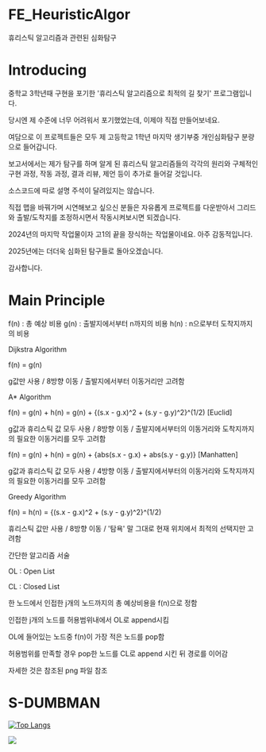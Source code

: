 # FE_HeuristicAlgor
휴리스틱 알고리즘과 관련된 심화탐구

# Introducing

중학교 3학년때 구현을 포기한 '휴리스틱 알고리즘으로 최적의 길 찾기' 프로그램입니다.


당시엔 제 수준에 너무 어려워서 포기했었는데, 이제야 직접 만들어보네요.


여담으로 이 프로젝트들은 모두 제 고등학교 1학년 마지막 생기부중 개인심화탐구 분량으로 들어갑니다.


보고서에서는 제가 탐구를 하며 알게 된 휴리스틱 알고리즘들의 각각의 원리와 구체적인 구현 과정, 작동 과정, 결과 리뷰, 제언 등이 추가로 들어갈 것입니다.


소스코드에 따로 설명 주석이 달려있지는 않습니다.


직접 맵을 바꿔가며 시연해보고 싶으신 분들은 자유롭게 프로젝트를 다운받아서 그리드와 출발/도착지를 조정하시면서 작동시켜보시면 되겠습니다.


2024년의 마지막 작업물이자 고1의 끝을 장식하는 작업물이네요. 아주 감동적입니다.


2025년에는 더더욱 심화된 탐구들로 돌아오겠습니다.


감사합니다.

# Main Principle


f(n) : 총 예상 비용
g(n) : 출발지에서부터 n까지의 비용
h(n) : n으로부터 도착지까지의 비용



Dijkstra Algorithm


f(n) = g(n)


g값만 사용 / 8방향 이동 / 출발지에서부터 이동거리만 고려함



A* Algorithm


f(n) = g(n) + h(n) = g(n) + {(s.x - g.x)^2 + (s.y - g.y)^2}^(1/2) [Euclid]


g값과 휴리스틱 값 모두 사용 / 8방향 이동 / 출발지에서부터의 이동거리와 도착지까지의 필요한 이동거리를 모두 고려함


f(n) = g(n) + h(n) = g(n) + {abs(s.x - g.x) + abs(s.y - g.y)} [Manhatten]


g값과 휴리스틱 값 모두 사용 / 4방향 이동 / 출발지에서부터의 이동거리와 도착지까지의 필요한 이동거리를 모두 고려함



Greedy Algorithm


f(n) = h(n) = {(s.x - g.x)^2 + (s.y - g.y)^2}^(1/2)


휴리스틱 값만 사용 / 8방향 이동 / '탐욕' 말 그대로 현재 위치에서 최적의 선택지만 고려함



간단한 알고리즘 서술


OL : Open List


CL : Closed List


한 노드에서 인접한 j개의 노드까지의 총 예상비용을 f(n)으로 정함


인접한 j개의 노드를 허용범위내에서 OL로 append시킴


OL에 들어있는 노드중 f(n)이 가장 적은 노드를 pop함


허용범위를 만족할 경우 pop한 노드를 CL로 append 시킨 뒤 경로를 이어감


자세한 것은 참조된 png 파일 참조

# S-DUMBMAN

[![Top Langs](https://github-readme-stats.vercel.app/api/top-langs/?username=s-dumbman)](https://github.com/s-dumbman/github-readme-stats)


<a href="https://github.com/s-dumbman"><img src="https://hits.seeyoufarm.com/api/count/incr/badge.svg?url=https%3A%2F%2Fgithub.com%2Fseondal&count_bg=%23000000&title_bg=%23000000&icon=github.svg&icon_color=%23E7E7E7&title=GitHub&edge_flat=false)"/></a>
